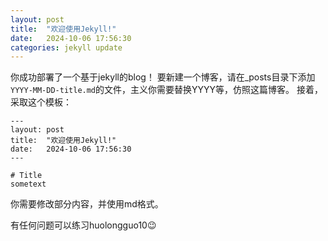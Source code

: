 ```yaml
---
layout: post
title:  "欢迎使用Jekyll!"
date:   2024-10-06 17:56:30
categories: jekyll update
---
```


你成功部署了一个基于jekyll的blog！
要新建一个博客，请在_posts目录下添加`YYYY-MM-DD-title.md`的文件，主义你需要替换YYYY等，仿照这篇博客。
接着，采取这个模板：
```
---
layout: post
title:  "欢迎使用Jekyll!"
date:   2024-10-06 17:56:30
---

# Title
sometext
```

你需要修改部分内容，并使用md格式。

有任何问题可以练习huolongguo10😉
